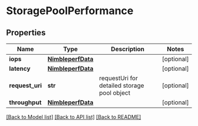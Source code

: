 # StoragePoolPerformance

## Properties
Name | Type | Description | Notes
------------ | ------------- | ------------- | -------------
**iops** | [**NimbleperfData**](NimbleperfData.md) |  | [optional] 
**latency** | [**NimbleperfData**](NimbleperfData.md) |  | [optional] 
**request_uri** | **str** | requestUri for detailed storage pool object | [optional] 
**throughput** | [**NimbleperfData**](NimbleperfData.md) |  | [optional] 

[[Back to Model list]](../README.md#documentation-for-models) [[Back to API list]](../README.md#documentation-for-api-endpoints) [[Back to README]](../README.md)


